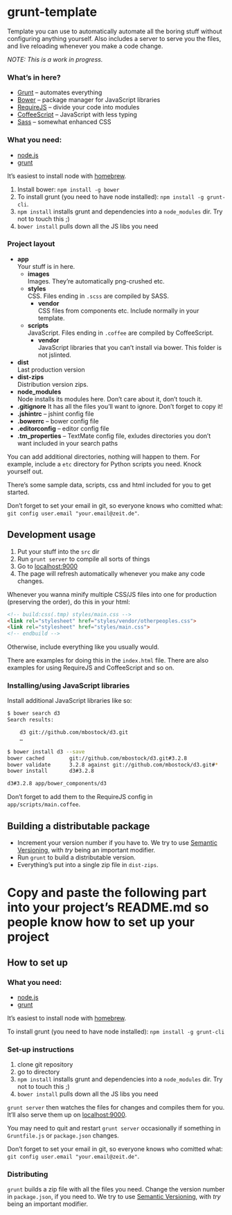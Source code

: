 grunt-template
==============

Template you can use to automatically automate all the boring stuff without configuring anything yourself. Also includes a server to serve you the files, and live reloading whenever you make a code change.

*NOTE: This is a work in progress.*

### What’s in here?

* [Grunt](http://gruntjs.com) – automates everything
* [Bower](http://bower.io) – package manager for JavaScript libraries
* [RequireJS](http://requirejs.org) – divide your code into modules
* [CoffeeScript](http://coffeescript.org) – JavaScript with less typing
* [Sass](http://sass-lang.com) – somewhat enhanced CSS

### What you need:

* [node.js](http://nodejs.org)
* [grunt](http://gruntjs.com)

It’s easiest to install node with [homebrew](http://brew.sh).

1. Install bower: `npm install -g bower`
2. To install grunt (you need to have node installed): `npm install -g grunt-cli`.
3. `npm install` installs grunt and dependencies into a `node_modules` dir. Try not to touch this ;)
4. `bower install` pulls down all the JS libs you need

### Project layout

* **app**  
Your stuff is in here.
	* **images**  
Images. They’re automatically png-crushed etc.
	* **styles**  
CSS. Files ending in `.scss` are compiled by SASS.
		* **vendor**  
CSS files from components etc. Include normally in your template.
	* **scripts**  
JavaScript. Files ending in `.coffee` are compiled by CoffeeScript.
		* **vendor**  
JavaScript libraries that you can’t install via bower. This folder is not jslinted.
* **dist**  
Last production version
* **dist-zips**  
Distribution version zips.
* **node_modules**  
Node installs its modules here. Don’t care about it, don’t touch it.
* **.gitignore**
It has all the files you’ll want to ignore. Don’t forget to copy it!
* **.jshintrc** – jshint config file
* **.bowerrc** – bower config file
* **.editorconfig** – editor config file
* **.tm_properties** – TextMate config file, exludes directories you don’t want included in your search paths

You can add additional directories, nothing will happen to them. For example, include a `etc` directory for Python scripts you need. Knock yourself out.

There’s some sample data, scripts, css and html included for you to get started.

Don’t forget to set your email in git, so everyone knows who comitted what: `git config user.email "your.email@zeit.de"`.


Development usage
-----------------

1. Put your stuff into the `src` dir
2. Run `grunt server` to compile all sorts of things
3. Go to [localhost:9000](http://localhost:9000/)
4. The page will refresh automatically whenever you make any code changes.

Whenever you wanna minify multiple CSS/JS files into one for production (preserving the order), do this in your html:

````html
<!-- build:css(.tmp) styles/main.css -->
<link rel="stylesheet" href="styles/vendor/otherpeoples.css">
<link rel="stylesheet" href="styles/main.css">
<!-- endbuild -->
````

Otherwise, include everything like you usually would.

There are examples for doing this in the `index.html` file. There are also examples for using RequireJS and CoffeeScript and so on.

### Installing/using JavaScript libraries

Install additional JavaScript libraries like so:

````bash
$ bower search d3
Search results:

    d3 git://github.com/mbostock/d3.git
    …
    
$ bower install d3 --save
bower cached        git://github.com/mbostock/d3.git#3.2.8
bower validate      3.2.8 against git://github.com/mbostock/d3.git#*
bower install       d3#3.2.8

d3#3.2.8 app/bower_components/d3
````

Don’t forget to add them to the RequireJS config in `app/scripts/main.coffee`.

Building a distributable package
--------------------------------

* Increment your version number if you have to. We try to use [Semantic Versioning](http://semver.org), with *try* being an important modifier.
* Run `grunt` to build a distributable version.
* Everything’s put into a single zip file in `dist-zips`.





Copy and paste the following part into your project’s README.md so people know how to set up your project
========================================

How to set up
-------------

### What you need:

* [node.js](http://nodejs.org)
* [grunt](http://gruntjs.com)

It’s easiest to install node with [homebrew](http://brew.sh).

To install grunt (you need to have node installed): `npm install -g grunt-cli`


### Set-up instructions

1. clone git repository
2. go to directory
3. `npm install` installs grunt and dependencies into a `node_modules` dir. Try not to touch this ;)
4. `bower install` pulls down all the JS libs you need

`grunt server` then watches the files for changes and compiles them for you. It’ll also serve them up on [localhost:9000](http://localhost:9000/).

You may need to quit and restart `grunt server` occasionally if something in `Gruntfile.js` or `package.json` changes.

Don’t forget to set your email in git, so everyone knows who comitted what: `git config user.email "your.email@zeit.de"`.

### Distributing

`grunt` builds a zip file with all the files you need. Change the version number in `package.json`, if you need to. We try to use [Semantic Versioning](http://semver.org), with *try* being an important modifier.
